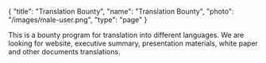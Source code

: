 {
  "title": "Translation Bounty",
  "name": "Translation Bounty",
  "photo": "/images/male-user.png",
  "type": "page"
}


This is a bounty program for translation into different languages. We are looking for website, executive summary, presentation materials, white paper and other documents translations.